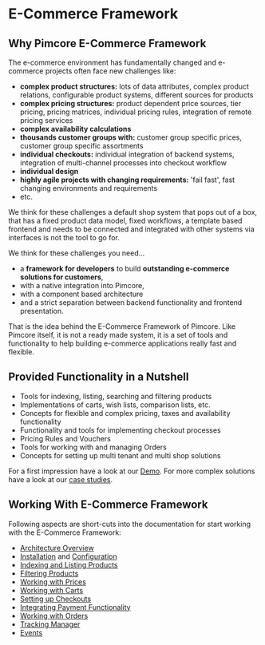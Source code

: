 # E-Commerce Framework

## Why Pimcore E-Commerce Framework
The e-commerce environment has fundamentally changed and e-commerce projects often face new challenges like: 
 - **complex product structures:** lots of data attributes, complex product relations, configurable product systems, 
    different sources for products
 - **complex pricing structures:** product dependent price sources, tier pricing, pricing matrices, individual pricing 
   rules, integration of remote pricing services
 - **complex availability calculations**
 - **thousands customer groups with:** customer group specific prices, customer group specific assortments
 - **individual checkouts:** individual integration of backend systems, integration of multi-channel processes into 
   checkout workflow
 - **individual design**
 - **highly agile projects with changing requirements:** 'fail fast', fast changing environments and requirements
 - etc. 
 
We think for these challenges a default shop system that pops out of a box, that has a fixed product data model, fixed 
workflows, a template based frontend and needs to be connected and integrated with other systems via interfaces 
is not the tool to go for. 

We think for these challenges you need...
- a **framework for developers** to build **outstanding e-commerce solutions for customers**,
- with a native integration into Pimcore,
- with a component based architecture
- and a strict separation between backend functionality and frontend presentation. 

That is the idea behind the E-Commerce Framework of Pimcore. Like Pimcore itself, it is not a ready made system,
it is a set of tools and functionality to help building e-commerce applications really fast and flexible. 

 
## Provided Functionality in a Nutshell 
- Tools for indexing, listing, searching and filtering products 
- Implementations of carts, wish lists, comparison lists, etc.
- Concepts for flexible and complex pricing, taxes and availability functionality 
- Functionality and tools for implementing checkout processes
- Pricing Rules and Vouchers
- Tools for working with and managing Orders
- Concepts for setting up multi tenant and multi shop solutions

For a first impression have a look at our [Demo](https://demo.pimcore.fun). For more complex solutions
have a look at our [case studies](https://pimcore.com/en/customers?industry=&capability=618). 


## Working With E-Commerce Framework
 
Following aspects are short-cuts into the documentation for start working with the E-Commerce Framework: 

- [Architecture Overview](./doc/01_Architecture_Overview.md)
- [Installation](./doc/03_Installation.md) and [Configuration](./doc/04_Configuration/README.md)
- [Indexing and Listing Products](./doc/05_Index_Service/README.md)
- [Filtering Products](./doc/07_Filter_Service/README.md)
- [Working with Prices](./doc/09_Working_with_Prices/README.md)
- [Working with Carts](./doc/11_Cart_Manager.md)
- [Setting up Checkouts](./doc/13_Checkout_Manager/README.md)
- [Integrating Payment Functionality](./doc/15_Payment/README.md)
- [Working with Orders](./doc/17_Order_Manager/README.md)
- [Tracking Manager](./doc/19_Tracking_Manager.md)
- [Events](./doc/20_Event_API_and_Event_Manager)
